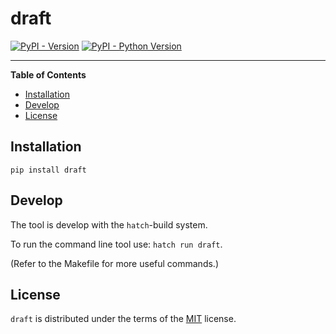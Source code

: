 # draft

[![PyPI - Version](https://img.shields.io/pypi/v/draft.svg)](https://pypi.org/project/draft)
[![PyPI - Python Version](https://img.shields.io/pypi/pyversions/draft.svg)](https://pypi.org/project/draft)

-----

**Table of Contents**

- [Installation](#installation)
- [Develop](#develop)
- [License](#license)

## Installation

```console
pip install draft
```

## Develop

The tool is develop with the `hatch`-build system.

To run the command line tool use: `hatch run draft`.

(Refer to the Makefile for more useful commands.)

## License

`draft` is distributed under the terms of the [MIT](https://spdx.org/licenses/MIT.html) license.
